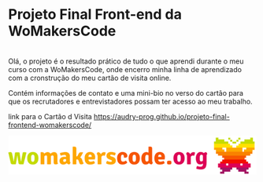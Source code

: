 # Projeto Final Front-end da WoMakersCode
<br>
Olá, o projeto é o resultado prático de  tudo o que aprendi durante o meu curso com a WoMakersCode, onde encerro minha linha de aprendizado com a cronstrução do meu cartão de visita online.

Contém informações de contato e uma mini-bio no verso do cartão para que os recrutadores e entrevistadores possam ter acesso ao meu trabalho.

link para o Cartão d Visita <https://audry-prog.github.io/projeto-final-frontend-womakerscode/>

!['logo da WoMakersCode'](https://github.com/Audry-prog/projeto-final-frontend-womakerscode/blob/master/images/logo_WoMakersCode.png)
